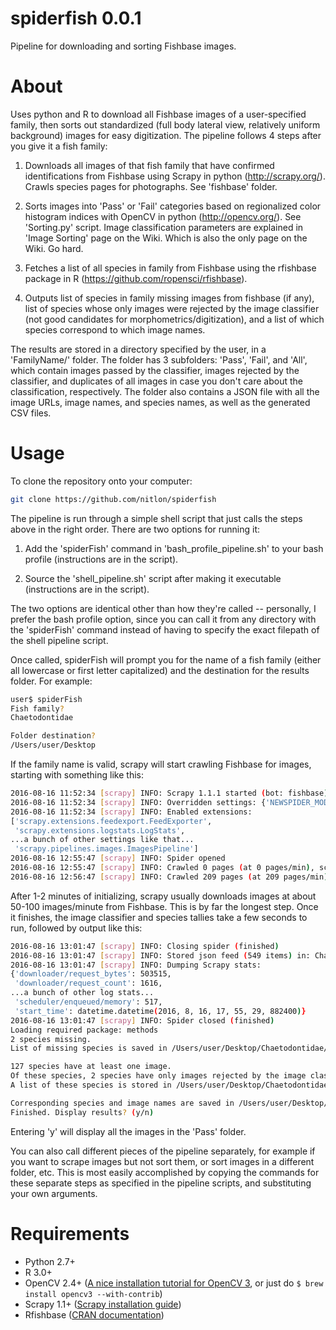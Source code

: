 # spiderfish 0.0.1
Pipeline for downloading and sorting Fishbase images.

# About
Uses python and R to download all Fishbase images of a user-specified family, 
then sorts out standardized (full body lateral view, relatively uniform background) 
images for easy digitization. The pipeline follows 4 steps after you give it a fish family:

1) Downloads all images of that fish family that have confirmed identifications from Fishbase using Scrapy in python (http://scrapy.org/). Crawls species pages for photographs. See 'fishbase' folder.

2) Sorts images into 'Pass' or 'Fail' categories based on regionalized color histogram indices with OpenCV in python (http://opencv.org/). See 'Sorting.py' script. Image classification parameters are explained in 'Image Sorting' page on the Wiki. Which is also the only page on the Wiki. Go hard.

3) Fetches a list of all species in family from Fishbase using the rfishbase package in R (https://github.com/ropensci/rfishbase).

4) Outputs list of species in family missing images from fishbase (if any), list of species whose only images were rejected by the image classifier (not good candidates for morphometrics/digitization), and a list of which species correspond to which image names. 

The results are stored in a directory specified by the user, in a 'FamilyName/' folder. The folder has 3 subfolders: 'Pass', 'Fail', and 'All', which contain images passed by the classifier, images rejected by the classifier, and duplicates of all images in case you don't care about the classification, respectively. The folder also contains a JSON file with all the image URLs, image names, and species names, as well as the generated CSV files.

# Usage

To clone the repository onto your computer:
```bash
git clone https://github.com/nitlon/spiderfish
```

The pipeline is run through a simple shell script that just calls the steps above in the right order. There are two options for running it:

1) Add the 'spiderFish' command in 'bash_profile_pipeline.sh' to your bash profile (instructions are in the script).

2) Source the 'shell_pipeline.sh' script after making it executable (instructions are in the script).

The two options are identical other than how they're called -- personally, I prefer the bash profile option, since you can call it from any directory with the 'spiderFish' command instead of having to specify the exact filepath of the shell pipeline script.

Once called, spiderFish will prompt you for the name of a fish family (either all lowercase or first letter capitalized) and the destination for the results folder. For example:
```bash
user$ spiderFish
Fish family?
Chaetodontidae

Folder destination?
/Users/user/Desktop
```
If the family name is valid, scrapy will start crawling Fishbase for images, starting with something like this:

```bash
2016-08-16 11:52:34 [scrapy] INFO: Scrapy 1.1.1 started (bot: fishbase)
2016-08-16 11:52:34 [scrapy] INFO: Overridden settings: {'NEWSPIDER_MODULE': 'fishbase.spiders', 'FEED_URI': 'banjosidae.json', 'LOG_LEVEL': 'INFO', 'SPIDER_MODULES': ['fishbase.spiders'], 'BOT_NAME': 'fishbase', 'LOG_STDOUT': True, 'ROBOTSTXT_OBEY': True, 'FEED_FORMAT': 'json'}
2016-08-16 11:52:34 [scrapy] INFO: Enabled extensions:
['scrapy.extensions.feedexport.FeedExporter',
 'scrapy.extensions.logstats.LogStats',
...a bunch of other settings like that...
 'scrapy.pipelines.images.ImagesPipeline']
2016-08-16 12:55:47 [scrapy] INFO: Spider opened
2016-08-16 12:55:47 [scrapy] INFO: Crawled 0 pages (at 0 pages/min), scraped 0 items (at 0 items/min)
2016-08-16 12:56:47 [scrapy] INFO: Crawled 209 pages (at 209 pages/min), scraped 80 items (at 80 items/min)
```
After 1-2 minutes of initializing, scrapy usually downloads images at about 50-100 images/minute from Fishbase. This is by far the longest step. Once it finishes, the image classifier and species tallies take a few seconds to run, followed by output like this:

```bash
2016-08-16 13:01:47 [scrapy] INFO: Closing spider (finished)
2016-08-16 13:01:47 [scrapy] INFO: Stored json feed (549 items) in: Chaetodontidae.json
2016-08-16 13:01:47 [scrapy] INFO: Dumping Scrapy stats:
{'downloader/request_bytes': 503515,
 'downloader/request_count': 1616,
...a bunch of other log stats...
 'scheduler/enqueued/memory': 517,
 'start_time': datetime.datetime(2016, 8, 16, 17, 55, 29, 882400)}
2016-08-16 13:01:47 [scrapy] INFO: Spider closed (finished)
Loading required package: methods
2 species missing.
List of missing species is saved in /Users/user/Desktop/Chaetodontidae/Chaetodontidae_missingPics.csv.

127 species have at least one image.
Of these species, 2 species have only images rejected by the image classifier.
A list of these species is stored in /Users/user/Desktop/Chaetodontidae_failOnly.csv.

Corresponding species and image names are saved in /Users/user/Desktop/Chaetodontidae_speciesURLs.csv.
Finished. Display results? (y/n)
```

Entering 'y' will display all the images in the 'Pass' folder.

You can also call different pieces of the pipeline separately, for example if you want to scrape images but not sort them, or sort images in a different folder, etc. This is most easily accomplished by copying the commands for these separate steps as specified in the pipeline scripts, and substituting your own arguments.

# Requirements
* Python 2.7+
* R 3.0+
* OpenCV 2.4+ ([A nice installation tutorial for OpenCV 3](http://www.pyimagesearch.com/2015/06/15/install-opencv-3-0-and-python-2-7-on-osx/), or just do `$ brew install opencv3 --with-contrib`)
* Scrapy 1.1+ ([Scrapy installation guide](http://doc.scrapy.org/en/latest/intro/install.html))
* Rfishbase ([CRAN documentation](https://cran.r-project.org/web/packages/rfishbase/rfishbase.pdf))




